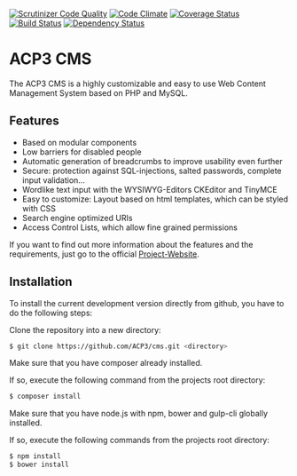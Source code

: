 [![Scrutinizer Code Quality](https://scrutinizer-ci.com/g/ACP3/cms/badges/quality-score.png?b=develop)](https://scrutinizer-ci.com/g/ACP3/cms/?branch=develop)
[![Code Climate](https://codeclimate.com/github/ACP3/cms/badges/gpa.svg)](https://codeclimate.com/github/ACP3/cms)
[![Coverage Status](https://coveralls.io/repos/github/ACP3/cms/badge.svg?branch=develop)](https://coveralls.io/github/ACP3/cms?branch=develop)
[![Build Status](https://travis-ci.org/ACP3/cms.svg)](https://travis-ci.org/ACP3/cms)
[![Dependency Status](https://www.versioneye.com/user/projects/55ca41bedfed0a001f000026/badge.svg?style=flat)](https://www.versioneye.com/user/projects/55ca41bedfed0a001f000026)

# ACP3 CMS
The ACP3 CMS is a highly customizable and easy to use Web Content Management System based on PHP and MySQL. 

## Features

* Based on modular components
* Low barriers for disabled people
* Automatic generation of breadcrumbs to improve usability even further
* Secure: protection against SQL-injections, salted passwords, complete input validation...
* Wordlike text input with the WYSIWYG-Editors CKEditor and TinyMCE
* Easy to customize: Layout based on html templates, which can be styled with CSS
* Search engine optimized URIs
* Access Control Lists, which allow fine grained permissions 

If you want to find out more information about the features and the requirements, just go to the official [Project-Website](http://www.acp3-cms.net).

## Installation

To install the current development version directly from github, you have to do the following steps:

Clone the repository into a new directory:
```sh
$ git clone https://github.com/ACP3/cms.git <directory>
```

Make sure that you have composer already installed.

If so, execute the following command from the projects root directory:

```sh
$ composer install
```

Make sure that you have node.js with npm, bower and gulp-cli globally installed.

If so, execute the following commands from the projects root directory:
```sh
$ npm install
$ bower install
```
